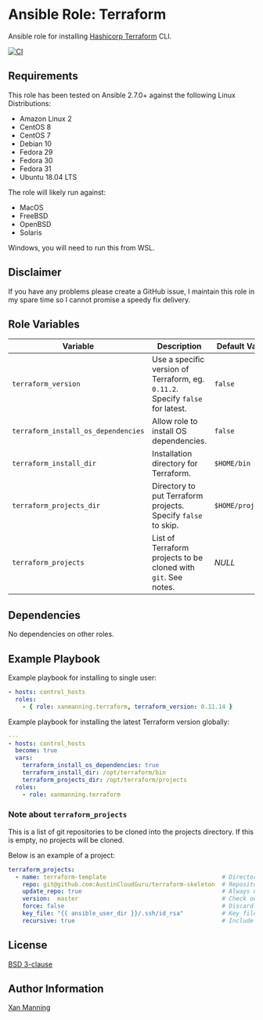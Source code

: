# Ansible Role: Terraform

Ansible role for installing [Hashicorp Terraform](https://www.terraform.io/) CLI.

[![CI](https://github.com/PyratLabs/ansible-role-terraform-controller/actions/workflows/ci.yml/badge.svg)](https://github.com/PyratLabs/ansible-role-terraform-controller/actions/workflows/ci.yml)

## Requirements

This role has been tested on Ansible 2.7.0+ against the following Linux Distributions:

  - Amazon Linux 2
  - CentOS 8
  - CentOS 7
  - Debian 10
  - Fedora 29
  - Fedora 30
  - Fedora 31
  - Ubuntu 18.04 LTS

The role will likely run against:

  - MacOS
  - FreeBSD
  - OpenBSD
  - Solaris

Windows, you will need to run this from WSL.

## Disclaimer

If you have any problems please create a GitHub issue, I maintain this role in
my spare time so I cannot promise a speedy fix delivery.

## Role Variables


| Variable                            | Description                                                                    | Default Value             |
|-------------------------------------|--------------------------------------------------------------------------------|---------------------------|
| `terraform_version`                 | Use a specific version of Terraform, eg. `0.11.2`. Specify `false` for latest. | `false`                   |
| `terraform_install_os_dependencies` | Allow role to install OS dependencies.                                         | `false`                   |
| `terraform_install_dir`             | Installation directory for Terraform.                                          | `$HOME/bin`               |
| `terraform_projects_dir`            | Directory to put Terraform projects. Specify `false` to skip.                  | `$HOME/projects`          |
| `terraform_projects`                | List of Terraform projects to be cloned with `git`. See notes.                 | _NULL_                    |

## Dependencies

No dependencies on other roles.

## Example Playbook

Example playbook for installing to single user:

```yaml
- hosts: control_hosts
  roles:
    - { role: xanmanning.terraform, terraform_version: 0.11.14 }
```

Example playbook for installing the latest Terraform version globally:

```yaml
---
- hosts: control_hosts
  become: true
  vars:
    terraform_install_os_dependencies: true
    terraform_install_dir: /opt/terraform/bin
    terraform_projects_dir: /opt/terraform/projects
  roles:
    - role: xanmanning.terraform
```

### Note about `terraform_projects`

This is a list of git repositories to be cloned into the projects directory.
If this is empty, no projects will be cloned.

Below is an example of a project:

```yaml
terraform_projects:
  - name: terraform-template                                 # Directory name to clone into
    repo: git@github.com:AustinCloudGuru/terraform-skeleton  # Repository to clone
    update_repo: true                                        # Always update local copy of repo
    version:  master                                         # Check out this version of the repo
    force: false                                             # Discard any existing working copy of the repo
    key_file: "{{ ansible_user_dir }}/.ssh/id_rsa"           # Key file to use to clone the repo
    recursive: true                                          # Include submodules in clone
```

## License

[BSD 3-clause](LICENSE.txt)

## Author Information

[Xan Manning](https://xan.manning.io/)
